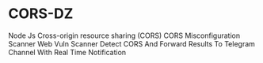 # CORS-DZ
Node Js Cross-origin resource sharing (CORS)  CORS Misconfiguration Scanner Web Vuln  Scanner Detect CORS And Forward Results To Telegram Channel With Real Time Notification 
